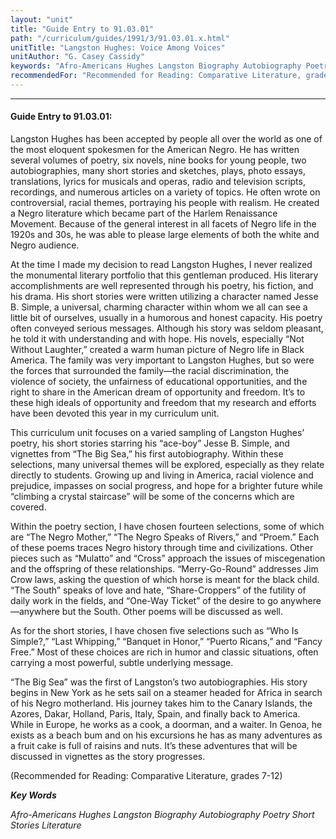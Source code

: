 ```yaml
---
layout: "unit"
title: "Guide Entry to 91.03.01"
path: "/curriculum/guides/1991/3/91.03.01.x.html"
unitTitle: "Langston Hughes: Voice Among Voices"
unitAuthor: "G. Casey Cassidy"
keywords: "Afro-Americans Hughes Langston Biography Autobiography Poetry Short Stories Literature"
recommendedFor: "Recommended for Reading: Comparative Literature, grades 7-12"
---
```

<body>
<hr/>
<h4>
Guide Entry to 91.03.01:
</h4>
Langston Hughes has been accepted by people all over the world as one of the most eloquent spokesmen for the American Negro. He has written several volumes of poetry, six novels, nine books for young people, two autobiographies, many short stories and sketches, plays, photo essays, translations, lyrics for musicals and operas, radio and television scripts, recordings, and numerous articles on a variety of topics. He often wrote on controversial, racial themes, portraying his people with realism. He created a Negro literature which became part of the Harlem Renaissance Movement. Because of the general interest in all facets of Negro life in the 1920s and 30s, he was able to please large elements of both the white and Negro audience.
<p>
At the time I made my decision to read Langston Hughes, I never realized the monumental literary portfolio that this gentleman produced. His literary accomplishments are well represented through his poetry, his fiction, and his drama. His short stories were written utilizing a character named Jesse B. Simple, a universal, charming character within whom we all can see a little bit of ourselves, usually in a humorous and honest capacity. His poetry often conveyed serious messages. Although his story was seldom pleasant, he told it with understanding and with hope. His novels, especially “Not Without Laughter,” created a warm human picture of Negro life in Black America. The family was very important to Langston Hughes, but so were the forces that surrounded the family—the racial discrimination, the violence of society, the unfairness of educational opportunities, and the right to share in the American dream of opportunity and freedom. It’s to these high ideals of opportunity and freedom that my research and efforts have been devoted this year in my curriculum unit.
</p>
<p>
This curriculum unit focuses on a varied sampling of Langston Hughes’ poetry, his short stories starring his “ace-boy” Jesse B. Simple, and vignettes from “The Big Sea,” his first autobiography. Within these selections, many universal themes will be explored, especially as they relate directly to students. Growing up and living in America, racial violence and prejudice, impasses on social progress, and hope for a brighter future while “climbing a crystal staircase” will be some of the concerns which are covered.
</p>
<p>
Within the poetry section, I have chosen fourteen selections, some of which are “The Negro Mother,” “The Negro Speaks of Rivers,” and “Proem.” Each of these poems traces Negro history through time and civilizations. Other pieces such as “Mulatto” and “Cross” approach the issues of miscegenation and the offspring of these relationships. “Merry-Go-Round” addresses Jim Crow laws, asking the question of which horse is meant for the black child. “The South” speaks of love and hate, “Share-Croppers” of the futility of daily work in the fields, and “One-Way Ticket” of the desire to go anywhere—anywhere but the South. Other poems will be discussed as well.
</p>
<p>
As for the short stories, I have chosen five selections such as “Who Is Simple?,” “Last Whipping,” “Banquet in Honor,” “Puerto Ricans,” and “Fancy Free.” Most of these choices are rich in humor and classic situations, often carrying a most powerful, subtle underlying message.
</p>
<p>
“The Big Sea” was the first of Langston’s two autobiographies. His story begins in New York as he sets sail on a steamer headed for Africa in search of his Negro motherland. His journey takes him to the Canary Islands, the Azores, Dakar, Holland, Paris, Italy, Spain, and finally back to America. While in Europe, he works as a cook, a doorman, and a waiter. In Genoa, he exists as a beach bum and on his excursions he has as many adventures as a fruit cake is full of raisins and nuts. It’s these adventures that will be discussed in vignettes as the story progresses.
</p>
<p>
(Recommended for Reading: Comparative Literature, grades 7-12)
</p>
<p>
<b>
<i>
Key Words
</i>
</b>
<br/>
</p>
<p>
<i>
Afro-Americans Hughes Langston Biography Autobiography Poetry Short Stories Literature
</i>
</p>
</body>